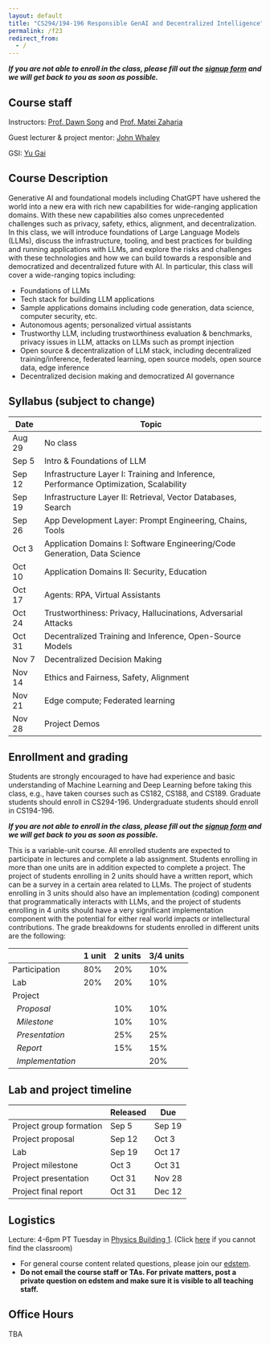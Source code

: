 ```yaml
---
layout: default
title: "CS294/194-196 Responsible GenAI and Decentralized Intelligence"
permalink: /f23
redirect_from:
  - /
---
```


<!-- # Responsible GenAI and Decentralized Intelligence -->

<!-- # CS294/194-196:  Special Topics on Science and Technology of Decentralization and Decentralized Intelligence -->

***If you are not able to enroll in the class, please fill out the <a href="https://forms.gle/i7d4rryctc3JN4cC9">signup form</a> and we will get back to you as soon as possible.***

## Course staff
Instructors: <a href="https://people.eecs.berkeley.edu/~dawnsong/">Prof. Dawn Song</a> and <a href="https://people.eecs.berkeley.edu/~matei/">Prof. Matei Zaharia</a>

Guest lecturer & project mentor: <a href="https://suif.stanford.edu/~jwhaley/">John Whaley</a>

GSI: <a href="mailto:yu_gai@berkeley.edu">Yu Gai</a>

## Course Description
Generative AI and foundational models including ChatGPT have ushered the world into a new era with rich new capabilities for wide-ranging application domains. With these new capabilities also comes unprecedented challenges such as privacy, safety, ethics, alignment, and decentralization. In this class, we will introduce foundations of Large Language Models (LLMs), discuss the infrastructure, tooling, and best practices for building and running applications with LLMs, and explore the risks and challenges with these technologies and how we can build towards a responsible and democratized and decentralized future with AI. In particular, this class will cover a wide-ranging topics including:
- Foundations of LLMs
- Tech stack for building LLM applications
- Sample applications domains including code generation, data science, computer security, etc.
- Autonomous agents; personalized virtual assistants
- Trustworthy LLM, including trustworthiness evaluation & benchmarks, privacy issues in LLM, attacks on LLMs such as prompt injection
- Open source & decentralization of LLM stack, including decentralized training/inference, federated learning, open source models, open source data, edge inference
- Decentralized decision making and democratized AI governance

## Syllabus (subject to change)

| Date   | Topic                                                                                 |
|--------|---------------------------------------------------------------------------------------|
| Aug 29 | No class                                                                              |
| Sep 5  | Intro & Foundations of LLM                                                            |
| Sep 12 | Infrastructure Layer I: Training and Inference, Performance Optimization, Scalability |
| Sep 19 | Infrastructure Layer II: Retrieval, Vector Databases, Search                          |
| Sep 26 | App Development Layer: Prompt Engineering, Chains, Tools                              |
| Oct 3  | Application Domains I: Software Engineering/Code Generation, Data Science             |
| Oct 10 | Application Domains II: Security, Education                                           |
| Oct 17 | Agents: RPA, Virtual Assistants                                                       |
| Oct 24 | Trustworthiness: Privacy, Hallucinations, Adversarial Attacks                         |
| Oct 31 | Decentralized Training and Inference, Open-Source Models                              |
| Nov 7  | Decentralized Decision Making                                                         |
| Nov 14 | Ethics and Fairness, Safety, Alignment                                                |
| Nov 21 | Edge compute; Federated learning                                                      |
| Nov 28 | Project Demos                                                                         |

<!-- ## Meet the Speakers
TBA
 -->

## Enrollment and grading
Students are strongly encouraged to have had experience and basic understanding of Machine Learning and Deep Learning before taking this class, e.g., have taken courses such as CS182, CS188, and CS189.
Graduate students should enroll in CS294-196. Undergraduate students should enroll in CS194-196.

***If you are not able to enroll in the class, please fill out the <a href="https://forms.gle/i7d4rryctc3JN4cC9">signup form</a> and we will get back to you as soon as possible.***
 
This is a variable-unit course.
All enrolled students are expected to participate in lectures and complete a lab assignment.
Students enrolling in more than one units are in addition expected to complete a project.
The project of students enrolling in 2 units should have a written report, which can be a survey in a certain area related to LLMs.
The project of students enrolling in 3 units should also have an implementation (coding) component that programmatically interacts with LLMs, and the project of students enrolling in 4 units should have a very significant implementation component with the potential for either real world impacts or intellectural contributions.
The grade breakdowns for students enrolled in different units are the following:

|                              | 1 unit | 2 units | 3/4 units |
|------------------------------|--------|---------|-----------|
| Participation                | 80%    | 20%     | 10%       |
| Lab                          | 20%    | 20%     | 10%       |
| Project                      |        |         |           |
| &nbsp;&nbsp;*Proposal*       |        | 10%     | 10%       |
| &nbsp;&nbsp;*Milestone*      |        | 10%     | 10%       |
| &nbsp;&nbsp;*Presentation*   |        | 25%     | 25%       |
| &nbsp;&nbsp;*Report*         |        | 15%     | 15%       |
| &nbsp;&nbsp;*Implementation* |        |         | 20%       |

## Lab and project timeline

|                         | Released | Due    |
|-------------------------|----------|--------|
| Project group formation | Sep 5    | Sep 19 |
| Project proposal        | Sep 12   | Oct 3  |
| Lab                     | Sep 19   | Oct 17 |
| Project milestone       | Oct 3    | Oct 31 |
| Project presentation    | Oct 31   | Nov 28 |
| Project final report    | Oct 31   | Dec 12 |


## Logistics
Lecture: 4-6pm PT Tuesday in <a href="https://rtl.berkeley.edu/classroom-database/physics-0001">Physics Building 1</a>. (Click <a href="https://www.reddit.com/r/berkeley/comments/p8w9ih/physics_building_1_vs_2_vs_3_vs_4/">here</a> if you cannot find the classroom)

<!-- To get future announcements about the course and guest lectures, please join <a href="https://groups.google.com/g/berkeley-rdi">the mailing list</a>. -->

- For general course content related questions, please join our [edstem](https://edstem.org/us/courses/41945/discussion/).
- <b>Do not email the course staff or TAs. For private matters, post a private question on edstem and make sure it is visible to all teaching staff.</b>

## Office Hours
TBA